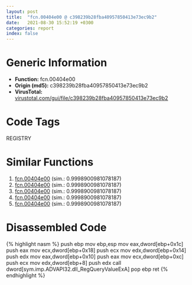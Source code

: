 ```yaml
---
layout: post
title:  "fcn.00404e00 @ c398239b28fba40957850413e73ec9b2"
date:   2021-08-30 15:52:19 +0300
categories: report
index: false
---
```


# Generic Information
- **Function:** fcn.00404e00
- **Origin (md5):** c398239b28fba40957850413e73ec9b2
- **VirusTotal:** [virustotal.com/gui/file/c398239b28fba40957850413e73ec9b2][virustotal_ref]

# Code Tags
<span class="tag" id="REGISTRY">REGISTRY</span>


# Similar Functions

1. [fcn.00404e00][similar_1_ref] (sim.: 0.9998900981078187)
2. [fcn.00404e00][similar_2_ref] (sim.: 0.9998900981078187)
3. [fcn.00404e00][similar_3_ref] (sim.: 0.9998900981078187)
4. [fcn.00404e00][similar_4_ref] (sim.: 0.9998900981078187)
5. [fcn.00404e00][similar_5_ref] (sim.: 0.9998900981078187)


# Disassembled Code

{% highlight nasm %}
push ebp
mov ebp,esp
mov eax,dword[ebp+0x1c]
push eax
mov ecx,dword[ebp+0x18]
push ecx
mov edx,dword[ebp+0x14]
push edx
mov eax,dword[ebp+0x10]
push eax
mov ecx,dword[ebp+0xc]
push ecx
mov edx,dword[ebp+8]
push edx
call dword[sym.imp.ADVAPI32.dll_RegQueryValueExA]
pop ebp
ret 
{% endhighlight %}


[similar_1_ref]: /report/fcn.00404e00@56cd87aa2339510296a6c2526bbc75b7
[similar_2_ref]: /report/fcn.00404e00@f12f9592fdd7a957b636b9ae1acd018a
[similar_3_ref]: /report/fcn.00404e00@af7b97cbe46a9bbd53bd01a871bc3681
[similar_4_ref]: /report/fcn.00404e00@f364e12ffcdf9578b1eb1588196b803b
[similar_5_ref]: /report/fcn.00404e00@b4c49e1bc49ca1bb2d68fc93ad15eb0b
[virustotal_ref]: https://www.virustotal.com/gui/file/c398239b28fba40957850413e73ec9b2
